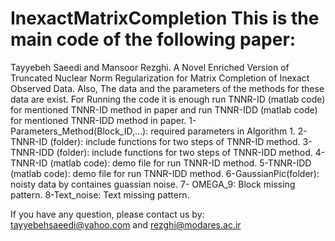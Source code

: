 # InexactMatrixCompletion This is the main code of the following paper:

Tayyebeh Saeedi and Mansoor Rezghi. 
A Novel Enriched Version of Truncated Nuclear Norm Regularization for Matrix Completion of Inexact Observed Data.
Also, The data and the parameters of the methods for these data are exist.
For Running the code it is enough run TNNR-ID (matlab code) for mentioned TNNR-ID method in paper and run TNNR-IDD (matlab code) for mentioned TNNR-IDD method in paper.
1- Parameters_Method(Block_ID,...): required parameters in Algorithm 1.
2-TNNR-ID (folder): include functions for two steps of TNNR-ID method.
3- TNNR-IDD (folder): include functions for two steps of TNNR-IDD method.
4-TNNR-ID (matlab code): demo file for run TNNR-ID method.
5-TNNR-IDD (matlab code): demo file for run TNNR-IDD method.
6-GaussianPic(folder): noisty data by containes guassian noise.
7- OMEGA_9: Block missing pattern.
8-Text_noise: Text missing pattern.

If you have any question, please contact us by: tayyebehsaeedi@yahoo.com and rezghi@modares.ac.ir
